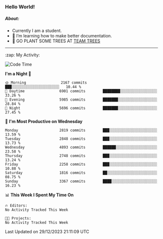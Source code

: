 ### Hello World!

##### About:
- Currently I am a student.
- 🌱 I’m learning how to make better documentation.
- 🌱 GO PLANT SOME TREES AT [TEAM TREES](https://teamtrees.org/)

---
  <summary>:zap: My Activity:</summary>
  
<!--START_SECTION:waka-->
![Code Time](http://img.shields.io/badge/Code%20Time-1%2C267%20hrs%2050%20mins-blue)

**I'm a Night 🦉** 

```text
🌞 Morning                2167 commits        ███░░░░░░░░░░░░░░░░░░░░░░   10.44 % 
🌆 Daytime                6901 commits        ████████░░░░░░░░░░░░░░░░░   33.26 % 
🌃 Evening                5985 commits        ███████░░░░░░░░░░░░░░░░░░   28.84 % 
🌙 Night                  5696 commits        ███████░░░░░░░░░░░░░░░░░░   27.45 % 
```
📅 **I'm Most Productive on Wednesday** 

```text
Monday                   2819 commits        ███░░░░░░░░░░░░░░░░░░░░░░   13.59 % 
Tuesday                  2848 commits        ███░░░░░░░░░░░░░░░░░░░░░░   13.73 % 
Wednesday                4893 commits        ██████░░░░░░░░░░░░░░░░░░░   23.58 % 
Thursday                 2748 commits        ███░░░░░░░░░░░░░░░░░░░░░░   13.24 % 
Friday                   2258 commits        ███░░░░░░░░░░░░░░░░░░░░░░   10.88 % 
Saturday                 1816 commits        ██░░░░░░░░░░░░░░░░░░░░░░░   08.75 % 
Sunday                   3367 commits        ████░░░░░░░░░░░░░░░░░░░░░   16.23 % 
```


📊 **This Week I Spent My Time On** 

```text
🔥 Editors: 
No Activity Tracked This Week

🐱‍💻 Projects: 
No Activity Tracked This Week
```


 Last Updated on 29/12/2023 21:11:09 UTC
<!--END_SECTION:waka-->

